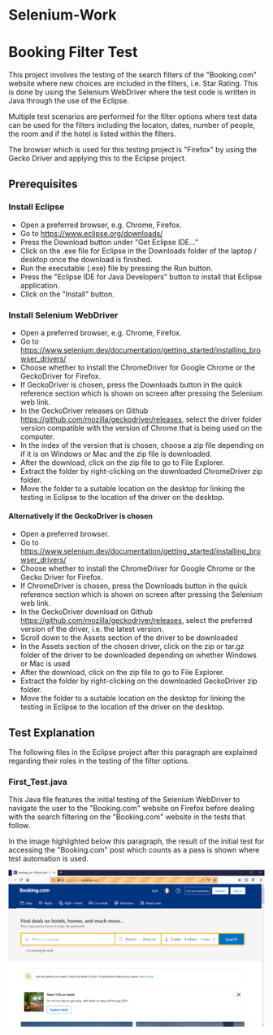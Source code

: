 # Selenium-Work
 
<h1>Booking Filter Test</h1>

<p>This project involves the testing of the search filters of the "Booking.com" website where new choices are included in the filters, i.e. Star Rating.
This is done by using the Selenium WebDriver where the test code is written in Java through the use of the Eclipse.<p>
Multiple test scenarios are performed for the filter options where test data can be used for the filters including the locaton, dates, number of people, the room and if the hotel is listed within the filters.
<p>The browser which is used for this testing project is "Firefox" by using the Gecko Driver and applying this to the Eclipse project.</p>
 
<h2>Prerequisites</h2>
<h3>Install Eclipse</h3>
<ul>
 <li>Open a preferred browser, e.g. Chrome, Firefox.</li>
 <li>Go to <a href="https://www.eclipse.org/downloads/" rel="nofollow">https://www.eclipse.org/downloads/</a></li>
 <li>Press the Download button under "Get Eclipse IDE..."</li>
 <li>Click on the .exe file for Eclipse in the Downloads folder of the laptop / desktop once the download is finished.</li>
 <li>Run the executable (.exe) file by pressing the Run button.</li>
 <li>Press the "Eclipse IDE for Java Developers" button to install that Eclipse application.</li>
 <li>Click on the "Install" button.</li>
</ul>

 
<h3>Install Selenium WebDriver</h3>
<ul>
 <li>Open a preferred browser, e.g. Chrome, Firefox.</li>
 <li>Go to <a href="https://www.selenium.dev/documentation/getting_started/installing_browser_drivers/"      rel="nofollow">https://www.selenium.dev/documentation/getting_started/installing_browser_drivers/</a></li>
 <li>Choose whether to install the ChromeDriver for Google Chrome or the GeckoDriver for Firefox.</li>
 <li>If GeckoDriver is chosen, press the Downloads button in the quick reference section which is shown on screen after pressing the Selenium web link.</li>
 <li>In the GeckoDriver releases on Github <a href="https://github.com/mozilla/geckodriver/releases" rel="nofollow">https://github.com/mozilla/geckodriver/releases</a>, select the driver folder version compatible with the version of Chrome that is being used on the computer.
 <li>In the index of the version that is chosen, choose a zip file depending on if it is on Windows or Mac and the zip file is downloaded.</li>
 <li>After the download, click on the zip file to go to File Explorer.</li>
 <li>Extract the folder by right-clicking on the downloaded ChromeDriver zip folder.</li>
 <li>Move the folder to a suitable location on the desktop for linking the testing in Eclipse to the location of the driver on the desktop.</li>
</ul>

<h4>Alternatively if the GeckoDriver is chosen</h4>
<ul>
 <li>Open a preferred browser.</li>
 <li>Go to <a href="https://www.selenium.dev/documentation/getting_started/installing_browser_drivers/"      rel="nofollow">https://www.selenium.dev/documentation/getting_started/installing_browser_drivers/</a></li>
 <li>Choose whether to install the ChromeDriver for Google Chrome or the Gecko Driver for Firefox.</li>
 <li>If ChromeDriver is chosen, press the Downloads button in the quick reference section which is shown on screen after pressing the Selenium web link.</li>
 <li>In the GeckoDriver download on Github <a href="https://github.com/mozilla/geckodriver/releases" rel="nofollow">https://github.com/mozilla/geckodriver/releases</a>, select the preferred version of the driver, i.e. the latest version.
 <li>Scroll down to the Assets section of the driver to be downloaded</li>
 <li>In the Assets section of the chosen driver, click on the zip or tar.gz folder of the driver to be downloaded depending on whether Windows or Mac is used</li>
 <li>After the download, click on the zip file to go to File Explorer.</li>
 <li>Extract the folder by right-clicking on the downloaded GeckoDriver zip folder.</li>
 <li>Move the folder to a suitable location on the desktop for linking the testing in Eclipse to the location of the driver on the desktop.</li>
</ul>

<h2>Test Explanation</h2>
<p>The following files in the Eclipse project after this paragraph are explained regarding their roles in the testing of the filter options.</p>

<h3>First_Test.java</h3>

<p>This Java file features the initial testing of the Selenium WebDriver to navigate the user to the "Booking.com" website on Firefox before dealing with the search filtering on the "Booking.com" website in the tests that follow.</p>
<p>In the image highlighted below this paragraph, the result of the initial test for accessing the "Booking.com" post which counts as a pass is shown where test automation is used.</p>
<img src="https://github.com/jackcarroll5/Selenium-Work/blob/main/Work_Images/First_Test_Booking_Home.PNG" alt="Booking First Test Passed"/>

